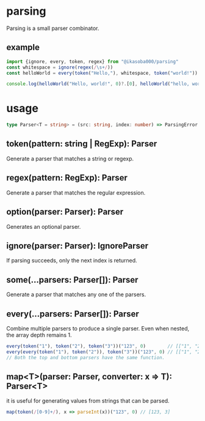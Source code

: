 # parsing
Parsing is a small parser combinator.

## example
```ts
import {ignore, every, token, regex} from "@ikasoba000/parsing"
const whitespace = ignore(regex(/\s+/))
const helloWorld = every(token("Hello,"), whitespace, token("world!"))

console.log(helloWorld("Hello, world!", 0)?.[0], helloWorld("hello, world!", 0)?.[0]) // [ 'hello,', 'world' ] undefined
```

# usage

```ts
type Parser<T = string> = (src: string, index: number) => ParsingError | null | [res: T, index: number]
```

## token(pattern: string | RegExp): Parser
Generate a parser that matches a string or regexp.

## regex(pattern: RegExp): Parser
Generate a parser that matches the regular expression.

## option(parser: Parser): Parser
Generates an optional parser.

## ignore(parser: Parser): IgnoreParser
If parsing succeeds, only the next index is returned.

## some(...parsers: Parser[]): Parser
Generate a parser that matches any one of the parsers.

## every(...parsers: Parser[]): Parser
Combine multiple parsers to produce a single parser.
Even when nested, the array depth remains 1.
```ts
every(token("1"), token("2"), token("3"))("123", 0)        // [["1", "2", "3"], 3]
every(every(token("1"), token("2")), token("3"))("123", 0) // [["1", "2", "3"], 3]
// Both the top and bottom parsers have the same function.
```

## map&lt;T>(parser: Parser, converter: x => T): Parser&lt;T>
it is useful for generating values from strings that can be parsed.
```ts
map(token(/[0-9]+/), x => parseInt(x))("123", 0) // [123, 3]
```